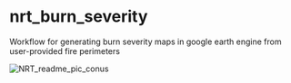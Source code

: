 # nrt_burn_severity
Workflow for generating burn severity maps in google earth engine from user-provided fire perimeters

![NRT_readme_pic_conus](https://user-images.githubusercontent.com/51868526/162246851-099b789a-7942-4b0f-8989-f62c8386660d.JPG)
